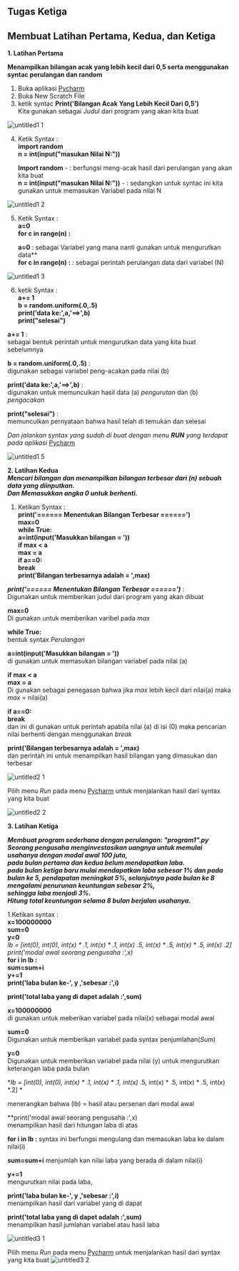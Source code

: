## Tugas Ketiga                                                                                                                                    

## Membuat Latihan Pertama, Kedua, dan Ketiga

**1. Latihan Pertama**                                                                                                                                

**Menampilkan bilangan acak yang lebih kecil dari 0,5 serta menggunakan syntac perulangan dan random**                                                                                                                           

1. Buka aplikasi [Pycharm](https://www.jetbrains.com/pycharm/)                                                                                          
2. Buka New Scratch File                                                                                                                                    
3. ketik syntac **Print('Bilangan Acak Yang Lebih Kecil Dari 0,5')**                                                                                                                  
   Kita gunakan sebagai *Judul* dari program yang akan kita buat

![untitled1 1](https://user-images.githubusercontent.com/46746119/53140226-a92f0480-35be-11e9-9dcc-1a68a9f9e63f.jpg)

4. Ketik Syntax :                                                                                                                                      
   **import random**                                                                                                                                                                                                                                           
   **n = int(input("masukan Nilai N:"))**                                                                                         

   **Import random**                      - : berfungsi meng-acak hasil dari perulangan yang akan kita buat                                                               
**n = int(input("masukan Nilai N:"))** - : sedangkan untuk syntac ini kita gunakan untuk memasukan Variabel pada nilai N

![untitled1 2](https://user-images.githubusercontent.com/46746119/53140227-a9c79b00-35be-11e9-9930-60338d0cefd2.jpg)

5. Ketik Syntax :                                                                                                                                                    
   **a=0**                                                                                                                                      
   **for c in range(n) :**                                                                                                                                                                                                                                                  
   
   **a=0** : sebagai Variabel yang mana nanti gunakan untuk mengurutkan data**                                                                                      
   **for c in range(n) :** : sebagai perintah perulangan data dari variabel (N)
   
![untitled1 3](https://user-images.githubusercontent.com/46746119/53140228-a9c79b00-35be-11e9-96b9-a1d43ec07484.jpg)

6. ketik Syntax :                                                                                                                               
   **a+= 1**                                                                                                                                                                                                                                                                                                                     
    **b = random.uniform(.0,.5)**                                                                                                                     
    **print('data ke:',a,'==>',b)**                                                                                                                
**print("selesai")**                                                                                                                               

**a+= 1** :															
sebagai bentuk perintah untuk mengurutkan data yang kita buat sebelumnya							

**b = random.uniform(.0,.5)** :													
digunakan sebagai variabel peng-acakan pada nilai (b)										

**print('data ke:',a,'==>',b)** :											
digunakan untuk memunculkan hasil data (a) *pengurutan* dan (b) *pengacakan*							

**print("selesai")** :													
memunculkan pernyataan bahwa hasil telah di temukan dan selesai									                                                             

*Dan jalankan syntax yang sudah di buat dengan menu **RUN** yang terdapat pada aplikasi* [Pycharm](https://www.jetbrains.com/pycharm/)

![untitled1 5](https://user-images.githubusercontent.com/46746119/53140232-aa603180-35be-11e9-927f-26d4f4316a26.jpg)

**2. Latihan Kedua**                                                                                                                                                                                                                                                                       
***Mencari bilangan dan menampilkan bilangan terbesar dari (n) sebuah data yang diinputkan.***                                                                                
***Dan Memasukkan angka 0 untuk berhenti.***                                                                                                             

1. Ketikan Syntax :                                                                                                                                                                                                                                                                   
**print('====== Menentukan Bilangan Terbesar ======')**                                                                                                           
**max=0**                                                                                                                                             
**while True:**                                                                                                                                       
	**a=int(input('Masukkan bilangan = '))**                                                                                                           
	**if max < a**                                                                                                                                                                                                                                                                                            
		**max = a**                                                                                                                                           
	**if a==0:**                                                                                                                                          
		**break**                                                                                                                                                                                                                                                                        
**print('Bilangan terbesarnya adalah = ',max)**  

***print('====== Menentukan Bilangan Terbesar ======')***  :                                                                                    
Digunakan untuk memberikan judul dari program yang akan dibuat                                                                                        

**max=0**                                                                                                                                       
Di gunakan untuk memberikan varibel pada *max*                                                                                               

**while True:**                                                                                                                                 
bentuk syntax *Perulangan*                                                                                                                                  

**a=int(input('Masukkan bilangan = '))**                                                                                                              
di gunakan untuk memasukan bilangan variabel pada nilai (a)                                                                                           

**if max < a**                                                                                                                                                                                                                                                                                                                                                                                                                                 
**max = a**                                                                                                                                     
Di gunakan sebagai penegasan bahwa jika *max* lebih kecil dari nilai(a) maka *max* = nilai(a)                                                      

**if a==0:**                                                                                                                                                                                                                                                                              
**break**                                                                                                                                       
dan ini di gunakan untuk perintah apabila nilai (a) di isi (0) maka pencarian nilai berhenti dengan menggunakan *break*                

**print('Bilangan terbesarnya adalah = ',max)**                                                                                                    
dan perintah ini untuk menampilkan hasil bilangan yang dimasukan dan terbesar                                                                      

![untitled2 1](https://user-images.githubusercontent.com/46746119/53140234-aaf8c800-35be-11e9-8685-f41bc40628cb.jpg)

Pilih menu *Run* pada menu [Pycharm](https://www.jetbrains.com/pycharm/) untuk menjalankan hasil dari syntax yang kita buat                  

![untitled2 2](https://user-images.githubusercontent.com/46746119/53140236-aaf8c800-35be-11e9-9260-2a440d9ad99b.jpg)

**3. Latihan Ketiga**														

***Membuat program sederhana dengan perulangan: "program1".py									 
Seorang pengusaha menginvestasikan uangnya untuk memulai usahanya dengan modal awal 100 juta,					 
pada bulan pertama dan kedua belum mendapatkan laba.										 
pada bulan ketiga baru mulai mendapatkan laba sebesar 1% dan pada bulan ke 5, pendapatan meningkat 5%, 
selanjutnya pada bulan ke 8 mengalami penurunan keuntungan sebesar 2%,								 
sehingga laba menjadi 3%.													
Hitung total keuntungan selama 8 bulan berjalan usahanya.***									

1.Ketikan syntax :														
**x=100000000**															
**sum=0**															
**y=0**																
**lb = [int(0), int(0), int(x) * .1, int(x) * .1, int(x)* .5, int(x) * .5, int(x) * .5, int(x) *.2]
print('modal awal seorang pengusaha :',x)**											
**for i in lb :**														
    **sum=sum+i**														
    **y+=1**															
    **print('laba bulan ke-', y ,'sebesar :',i)**										

**print('total laba yang di dapet adalah :',sum)**

**x=100000000**															
di gunakan untuk meberikan variabel pada nilai(x) sebagai modal awal

**sum=0**															
Digunakan untuk memberikan variabel pada syntax penjumlahan(*Sum*)								

**y=0**																
Digunakan untuk memberikan variabel pada nilai (y) untuk mengurutkan keterangan laba pada bulan					

**lb = [int(0), int(0), int(x) * .1, int(x) * .1, int(x)* .5, int(x) * .5, int(x) * .5, int(x) *.2] *

menerangkan bahwa (lb) = hasil atau persenan dari modal awal								

**print('modal awal seorang pengusaha :',x)											
menampilkan hasil dari hitungan laba di atas											

**for i in lb :**
syntax ini berfungsi mengulang dan memasukan laba ke dalam nilai(i)								

**sum=sum+i**
menjumlah kan nilai laba yang berada di dalam nilai(i)										

**y+=1**															
mengurutkan nilai pada laba,													

**print('laba bulan ke-', y ,'sebesar :',i)**											
menampilkan hasil dari variabel yang di dapat

**print('total laba yang di dapet adalah :',sum)**										
menampilkan hasil jumlahan variabel atau hasil laba

![untitled3 1](https://user-images.githubusercontent.com/46746119/53140239-ab915e80-35be-11e9-9ee3-aac102ae0b6f.jpg)

Pilih menu *Run* pada menu [Pycharm](https://www.jetbrains.com/pycharm/) untuk menjalankan hasil dari syntax yang kita buat
![untitled3 2](https://user-images.githubusercontent.com/46746119/53140240-ab915e80-35be-11e9-9353-f65a856d31ee.jpg)
